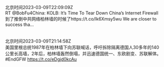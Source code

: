 北京时间2023-03-09T22:09:09Z<br>RT @BobFu4China: KOLB: It’s Time To Tear Down China’s Internet Firewall 到了推倒中共网络柏林墙的时候了https://t.co/lk6Xmsy5wu
We are closer to success tha…<br><br><br>北京时间2023-03-09T21:14:58Z<br>美国里根总统1987年在柏林墙下向苏联喊话，呼吁拆除隔离德国人30多年的140公里长高墙，2年后，柏林墙轰然倒塌，并迅速德国统一、东欧剧变、苏联解体。
#EndGFW
https://t.co/eDgjd0kcAu<br><br><br>